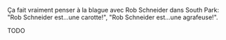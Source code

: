 Ça fait vraiment penser à la blague avec Rob Schneider dans South Park: "Rob Schneider est...une carotte!", "Rob Schneider est...une agrafeuse!".

TODO
